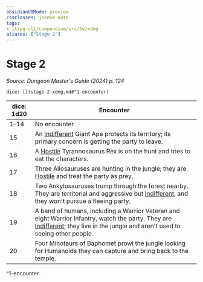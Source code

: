 ```yaml
---
obsidianUIMode: preview
cssclasses: json5e-note
tags:
- ttrpg-cli/compendium/src/5e/xdmg
aliases: ["Stage 2"]
---
```

# Stage 2
*Source: Dungeon Master's Guide (2024) p. 124* 

`dice: [](stage-2-xdmg.md#^1-encounter)`

| dice: 1d20 | Encounter |
|------------|-----------|
| 1–14 | No encounter |
| 15 | An [Indifferent](Misc%20Files/CLI/rules/variant-rules/indifferent-attitude-xphb.md) Giant Ape protects its territory; its primary concern is getting the party to leave. |
| 16 | A [Hostile](Misc%20Files/CLI/rules/variant-rules/hostile-attitude-xphb.md) Tyrannosaurus Rex is on the hunt and tries to eat the characters. |
| 17 | Three Allosauruses are hunting in the jungle; they are [Hostile](Misc%20Files/CLI/rules/variant-rules/hostile-attitude-xphb.md) and treat the party as prey. |
| 18 | Two Ankylosauruses tromp through the forest nearby. They are territorial and aggressive but [Indifferent](Misc%20Files/CLI/rules/variant-rules/indifferent-attitude-xphb.md), and they won't pursue a fleeing party. |
| 19 | A band of humans, including a Warrior Veteran and eight Warrior Infantry, watch the party. They are [Indifferent](Misc%20Files/CLI/rules/variant-rules/indifferent-attitude-xphb.md); they live in the jungle and aren't used to seeing other people. |
| 20 | Four Minotaurs of Baphomet prowl the jungle looking for Humanoids they can capture and bring back to the temple. |
^1-encounter
